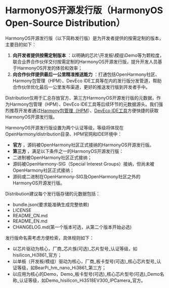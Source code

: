 # HarmonyOS开源发行版（HarmonyOS Open-Source Distribution）

HarmonyOS开源发行版（以下简称发行版）是为开发者提供的按需定制的版本，主要目的如下：
1. **向开发者提供按需定制版本** ：以明确的芯片\开发板\模组\Demo等为颗粒度，联合业界合作伙伴交付按需定制的HarmonyOS开源发行版，提升开发人员基于HarmonyOS开发的体验和效率；
2. **向合作伙伴提供最后一公里精准推送能力** ：打通包括OpenHarmony社区、Harmony包管理（HPM）、DevEco IDE工具等在内的发行版分发管道，帮助合作伙伴优化最后一公里发布渠道，更好的推送发行版到开发者手中。


Distribution仅用于汇总存放官方、第三方HarmonyOS开源发行版的元数据，作为Harmony包管理（HPM）、DevEco IDE工具等后续环节的元数据源头。我们强烈推荐开发者通过[Harmony包管理（HPM](https://hpm.harmonyos.com/#/cn/home)）、[DevEco IDE工具](https://devecostudio.rnd.huawei.com/download/embedded-studio#download)方便快捷的获取HarmonyOS开源发行版。

HarmonyOS开源发行版设置为两个认证等级，等级将体现在OpenHarmony/distribution目录、HPM官网和IDE环境中：
-  **官方** ，源码被OpenHarmony社区正式接纳的HarmonyOS开源发行版。
-  **第三方** ，满足以下条件之一的HarmonyOS开源发行版：
  - 二进制被OpenHarmony社区正式接纳；
  - 源码被OpenHarmony-SIG（Special Interest Groups）接纳，但尚未被OpenHarmony社区正式接纳；
  - 源码或二进制在OpenHarmony-SIG及OpenHarmony社区之外的HarmonyOS开源发行版。

Distribution建议每个发行版存储的元数据包括：
- bundle.json(要求能准确生成完整依赖)
- LICENSE
- README_CN.md
- README_EN.md
- CHANGELOG.md(第一个版本可选，从第二个版本开始必选)

发行版命名需考虑方便检索，具体规则如下：
- 以芯片驱动为核心，厂商_芯片族(可选)_芯片型号_认证等级，如hisilicon_Hi3861_官方；
- 以单板（开发板/模组）驱动为核心，厂商_板卡型号(可选)_核心芯片型号_认证等级，如BearPi_hm_nano_Hi3861_第三方；
- 以应用为核心的Demo，Demo_板卡型号(可选)_核心芯片型号(可选)_Demo名称_认证等级，如Demo_hisilicon_Hi3518EV300_IPCamera_官方。



